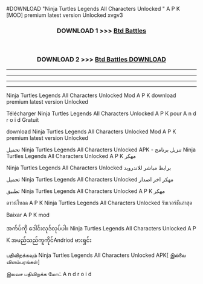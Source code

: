 #DOWNLOAD "Ninja Turtles Legends All Characters Unlocked " A P K [MOD] premium latest version Unlocked xvgv3 



<div align="center">

<h3>DOWNLOAD 1 >>> <a href="https://getmod1.web.app/?judule=Btd Battles">Btd Battles</a></h3><br>

<h3>DOWNLOAD 2 >>> <a href="https://getmod1.web.app/?judule=Btd Battles">Btd Battles DOWNLOAD</a></h3>

</div>


----------------------------------------------------------

----------------------------------------------------------

----------------------------------------------------------

----------------------------------------------------------


Ninja Turtles Legends All Characters Unlocked  Mod A P K download premium latest version Unlocked

Télécharger  Ninja Turtles Legends All Characters Unlocked  A P K pour A n d r o i d Gratuit

download Ninja Turtles Legends All Characters Unlocked  Mod A P K premium latest version Unlocked

تحميل Ninja Turtles Legends All Characters Unlocked  APK - تنزيل برنامج Ninja Turtles Legends All Characters Unlocked  A P K مهكر

Ninja Turtles Legends All Characters Unlocked  برابط مباشر للاندرويد

تحميل Ninja Turtles Legends All Characters Unlocked  مهكر اخر اصدار

تطبيق Ninja Turtles Legends All Characters Unlocked  A P K مهكر

ดาวน์โหลด A P K Ninja Turtles Legends All Characters Unlocked  รับเวอร์ชันล่าสุด

Baixar A P K mod

အက်ပ်ကို ဒေါင်းလုဒ်လုပ်ပါ။ Ninja Turtles Legends All Characters Unlocked  A P K အမည်သည်ကူကိုင်Andriod ဗားရှင်း

பதிவிறக்கவும் Ninja Turtles Legends All Characters Unlocked  APK[ இல்லை விளம்பரங்கள்] 
 
இலவச பதிவிறக்க மோட் A n d r o i d



